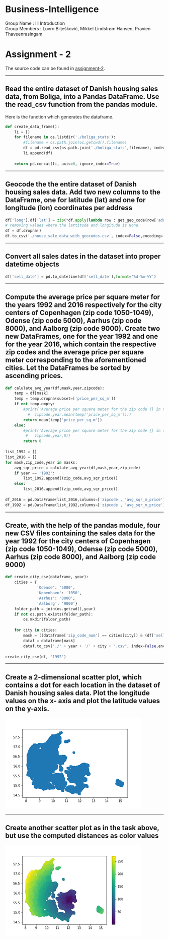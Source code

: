 # Business-Intelligence

Group Name : Ill Introduction<br/>
Group Members : Lovro Bilješković, Mikkel Lindstrøm Hansen, Pravien Thaveenrasingam

# Assignment - 2

The source code can be found in [assignment-2](https://github.com/pravien/Business-Intelligence/tree/master/assignment-2).

---

## Read the entire dataset of Danish housing sales data, from Boliga, into a Pandas DataFrame. Use the read_csv function from the pandas module.

Here is the function which generates the dataframe.

```python
def create_data_frame():
    li = []
    for filename in os.listdir('./boliga_stats'):
        #filename = os.path.join(os.getcwd(),filename)
        df = pd.read_csv(os.path.join('./boliga_stats',filename), index_col=None, header=0)
        li.append(df)

    return pd.concat(li, axis=0, ignore_index=True)
```

---

## Geocode the the entire dataset of Danish housing sales data. Add two new columns to the DataFrame, one for latitude (lat) and one for longitude (lon) coordinates per address

```python
df['long'],df['lat'] = zip(*df.apply(lambda row : get_geo_code(row['address'],row['zip_code_num'],data), axis=1))
# removing values where the lattitude and longitude is None.
df = df.dropna()
df.to_csv('./house_sale_data_with_geocodes.csv', index=False,encoding='utf-8')
```

---

## Convert all sales dates in the dataset into proper datetime objects

```python
df['sell_date'] = pd.to_datetime(df['sell_date'],format='%d-%m-%Y')
```
---


## Compute the average price per square meter for the years 1992 and 2016 respectively for the city centers of Copenhagen (zip code 1050-1049), Odense (zip code 5000), Aarhus (zip code 8000), and Aalborg (zip code 9000). Create two new DataFrames, one for the year 1992 and one for the year 2016, which contain the respective zip codes and the average price per square meter corresponding to the aforementioned cities. Let the DataFrames be sorted by ascending prices.

```python
def calulate_avg_year(df,mask,year,zipcode):
    temp = df[mask]
    temp = temp.dropna(subset=['price_per_sq_m'])
    if not temp.empty:
        #print('Average price per square meter for the zip code {} in the year {} is {} pr. m\u00b2\n'.format(
          #  zipcode,year,mean(temp['price_per_sq_m'])))
        return mean(temp['price_per_sq_m'])
    else:
        #print('Average price per square meter for the zip code {} in the year {} is {} pr. m\u00b2\n'.format(
         #   zipcode,year,0))
        return 0

list_1992 = []
list_2016 = []
for mask,zip_code,year in masks:
    avg_sqr_price = calulate_avg_year(df,mask,year,zip_code)
    if year == '1992':
        list_1992.append((zip_code,avg_sqr_price))
    else:
        list_2016.append((zip_code,avg_sqr_price))

df_2016 = pd.DataFrame(list_2016,columns=['zipcode', 'avg_sqr_m_price'])
df_1992 = pd.DataFrame(list_1992,columns=['zipcode', 'avg_sqr_m_price'])
```

---

## Create, with the help of the pandas module, four new CSV files containing the sales data for the year 1992 for the city centers of Copenhagen (zip code 1050-1049), Odense (zip code 5000), Aarhus (zip code 8000), and Aalborg (zip code 9000)

``` python
def create_city_csv(dataframe, year):
    cities = {
              'Odense': '5000',
              'København': '1050',
              'Aarhus': '8000',
              'Aalborg': '9000'}
    folder_path = join(os.getcwd(),year)          
    if not os.path.exists(folder_path):
        os.mkdir(folder_path)
        
    for city in cities:
        mask = ((dataframe['zip_code_num'] == cities[city]) & (df['sell_date'].dt.year == int(year)))
        dataf = dataframe[mask]
        dataf.to_csv('./' + year + '/' + city + ".csv", index=False,encoding='utf-8')

create_city_csv(df, '1992')
```

---

## Create a 2-dimensional scatter plot, which contains a dot for each location in the dataset of Danish housing sales data. Plot the longitude values on the x- axis and plot the latitude values on the y-axis.

![plot1](./assignment-2/plot-1.png)

---

## Create another scatter plot as in the task above, but use the computed distances as color values

![plot2](./assignment-2/plot-2.png)
